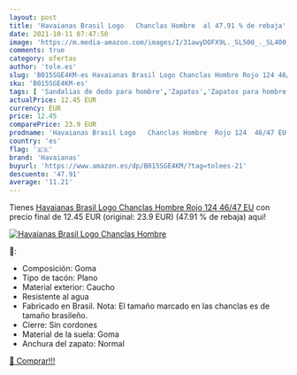 ```yaml
---
layout: post
title: 'Havaianas Brasil Logo   Chanclas Hombre  al 47.91 % de rebaja'
date: 2021-10-11 07:47:50
image: 'https://m.media-amazon.com/images/I/31awyDOFX9L._SL500_._SL400_.jpg'
comments: true
category: ofertas
author: 'tole.es'
slug: 'B015SGE4KM-es Havaianas Brasil Logo Chanclas Hombre Rojo 124 46/47 EU'
sku: 'B015SGE4KM-es'
tags: [ 'Sandalias de dedo para hombre','Zapatos','Zapatos para hombre','Zapatos y complementos','chanclas','havaianas', ]
actualPrice: 12.45 EUR
currency: EUR
price: 12.45
comparePrice: 23.9 EUR
prodname: 'Havaianas Brasil Logo   Chanclas Hombre  Rojo 124  46/47 EU'
country: 'es'
flag: '🇪🇸'
brand: 'Havaianas'
buyurl: 'https://www.amazon.es/dp/B015SGE4KM/?tag=tolees-21'
descuento: '47.91'
average: '11.21'
---
```


Tienes [Havaianas Brasil Logo   Chanclas Hombre  Rojo 124  46/47 EU](https://www.amazon.es/dp/B015SGE4KM/?tag=tolees-21) con precio final de  12.45 EUR (original: 23.9 EUR) (47.91 %  de rebaja) aqui!

[![Havaianas Brasil Logo   Chanclas Hombre ](https://m.media-amazon.com/images/I/31awyDOFX9L._SL500_._SL400_.jpg)](https://www.amazon.es/dp/B015SGE4KM/?tag=tolees-21)

🔎:

- Composición: Goma
- Tipo de tacón: Plano
- Material exterior: Caucho
- Resistente al agua
- Fabricado en Brasil. Nota: El tamaño marcado en las chanclas es de tamaño brasileño.
- Cierre: Sin cordones
- Material de la suela: Goma
- Anchura del zapato: Normal

[🛒 Comprar!!!](https://www.amazon.es/dp/B015SGE4KM/?tag=tolees-21)
